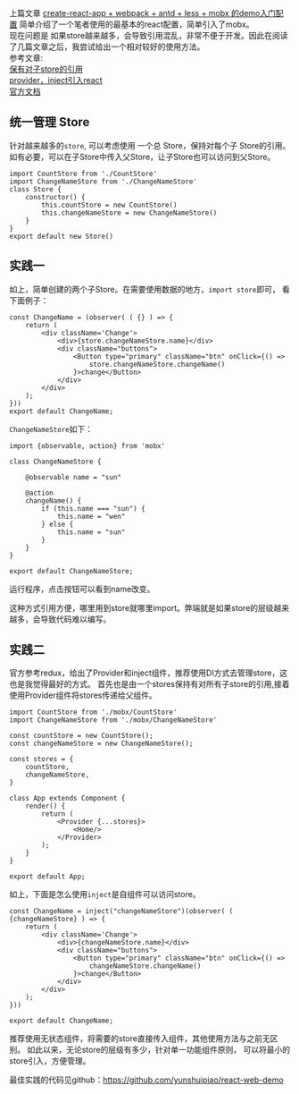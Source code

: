 上篇文章 [create-react-app + webpack + antd + less + mobx 的demo入门配置](https://www.jianshu.com/p/c51bbd6c5532) 简单介绍了一个笔者使用的最基本的react配置，简单引入了mobx。  
现在问题是 如果store越来越多，会导致引用混乱，非常不便于开发。因此在阅读了几篇文章之后，我尝试给出一个相对较好的使用方法。  
参考文章:  
[保有对子store的引用](https://stackoverflow.com/questions/43126615/what-is-the-best-way-to-create-a-single-mobx-store-for-an-app)  
[provider，inject引入react](http://frontendinsights.com/connect-mobx-react-router/)  
[官方文档](https://github.com/mobxjs/mobx-react)  

## 统一管理 Store
针对越来越多的`store`, 可以考虑使用 一个总 Store，保持对每个子 Store的引用。如有必要，可以在子Store中传入父Store，让子Store也可以访问到父Store。
```
import CountStore from './CountStore'
import ChangeNameStore from './ChangeNameStore'
class Store {
    constructor() {
        this.countStore = new CountStore()
        this.changeNameStore = new ChangeNameStore()
    }
}
export default new Store()
```

## 实践一
如上，简单创建的两个子Store。在需要使用数据的地方，`import store`即可， 看下面例子：
  
```
const ChangeName = (observer( ( {} ) => {
    return (
        <div className='Change'>
            <div>{store.changeNameStore.name}</div>
            <div className="buttons">
                <Button type="primary" className="btn" onClick={() =>
                    store.changeNameStore.changeName()
                }>change</Button>
            </div>
        </div>
    );
}))
export default ChangeName;
```
`ChangeNameStore`如下：
```
import {observable, action} from 'mobx'

class ChangeNameStore {

    @observable name = "sun"

    @action
    changeName() {
        if (this.name === "sun") {
            this.name = "wen"
        } else {
            this.name = "sun"
        }
    }
}

export default ChangeNameStore;
```

运行程序，点击按钮可以看到name改变。

这种方式引用方便，哪里用到store就哪里import。弊端就是如果store的层级越来越多，会导致代码难以编写。

## 实践二
官方参考redux，给出了Provider和inject组件，推荐使用DI方式去管理store，这也是我觉得最好的方式。
首先也是由一个stores保持有对所有子store的引用,接着使用Provider组件将stores传递给父组件。
```
import CountStore from './mobx/CountStore'
import ChangeNameStore from './mobx/ChangeNameStore'

const countStore = new CountStore();
const changeNameStore = new ChangeNameStore();

const stores = {
    countStore,
    changeNameStore,
}

class App extends Component {
    render() {
        return (
            <Provider {...stores}>
                <Home/>
            </Provider>
        );
    }
}

export default App;
```
如上，下面是怎么使用`inject`是自组件可以访问store。
```
const ChangeName = inject("changeNameStore")(observer( ( {changeNameStore} ) => {
    return (
        <div className='Change'>
            <div>{changeNameStore.name}</div>
            <div className="buttons">
                <Button type="primary" className="btn" onClick={() =>
                    changeNameStore.changeName()
                }>change</Button>
            </div>
        </div>
    );
}))

export default ChangeName;
```
推荐使用无状态组件，将需要的store直接传入组件，其他使用方法与之前无区别。
如此以来，无论store的层级有多少，针对单一功能组件原则， 可以将最小的store引入，方便管理。

最佳实践的代码见github：https://github.com/yunshuipiao/react-web-demo
